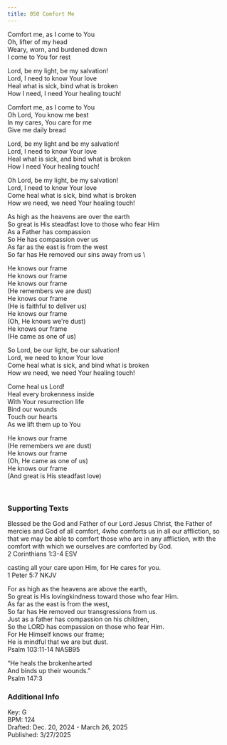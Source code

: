 ```yaml
---
title: 050 Comfort Me
---
```


Comfort me, as I come to You \
Oh, lifter of my head \
Weary, worn, and burdened down \
I come to You for rest 

Lord, be my light, be my salvation! \
Lord, I need to know Your love \
Heal what is sick, bind what is broken \
How I need, I need Your healing touch!

Comfort me, as I come to You \
Oh Lord, You know me best \
In my cares, You care for me \
Give me daily bread

Lord, be my light and be my salvation! \
Lord, I need to know Your love \
Heal what is sick, and bind what is broken \
How I need Your healing touch!

Oh Lord, be my light, be my salvation! \
Lord, I need to know Your love \
Come heal what is sick, bind what is broken \
How we need, we need Your healing touch!


As high as the heavens are over the earth \
So great is His steadfast love to those who fear Him \
As a Father has compassion \
So He has compassion over us \
As far as the east is from the west \
So far has He removed our sins away from us \

He knows our frame \
He knows our frame \
He knows our frame \
(He remembers we are dust) \
He knows our frame \
(He is faithful to deliver us) \
He knows our frame \
(Oh, He knows we're dust) \
He knows our frame \
(He came as one of us)

So Lord, be our light, be our salvation! \
Lord, we need to know Your love \
Come heal what is sick, and bind what is broken \
How we need, we need Your healing touch!

Come heal us Lord! \
Heal every brokenness inside \
With Your resurrection life \
Bind our wounds \
Touch our hearts \
As we lift them up to You

He knows our frame \
(He remembers we are dust) \
He knows our frame \
(Oh, He came as one of us) \
He knows our frame \
(And great is His steadfast love) 

<br /> 

### Supporting Texts ###


Blessed be the God and Father of our Lord Jesus Christ, the Father of mercies and God of all comfort, 4who comforts us in all our affliction, 
so that we may be able to comfort those who are in any affliction, with the comfort with which we ourselves are comforted by God. \
2 Corinthians 1:3-4 ESV

casting all your care upon Him, for He cares for you. \
1 Peter 5:7 NKJV

For as high as the heavens are above the earth, \
So great is His lovingkindness toward those who fear Him. \
As far as the east is from the west, \
So far has He removed our transgressions from us. \
Just as a father has compassion on his children, \
So the LORD has compassion on those who fear Him. \
For He Himself knows our frame; \
He is mindful that we are but dust. \
Psalm 103:11-14 NASB95

“He heals the brokenhearted \
And binds up their wounds.” \
Psalm 147:3


### Additional Info

Key: G \
BPM: 124 \
Drafted: Dec. 20, 2024 - March 26, 2025 \
Published: 3/27/2025
